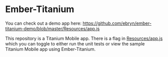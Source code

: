 # Ember-Titanium

You can check out a demo app here: https://github.com/ebryn/ember-titanium-demo/blob/master/Resources/app.js

This repository is a Titanium Mobile app. There is a flag in [Resources/app.js](https://github.com/ebryn/ember-titanium/blob/master/Resources/app.js) which you can toggle to either run the unit tests or view the sample Titanium Mobile app using Ember-Titanium.